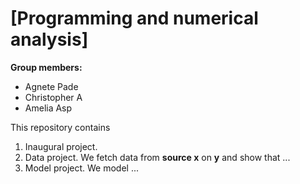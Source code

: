 # \[Programming and numerical analysis\]

**Group members:** 
- Agnete Pade
- Christopher A
- Amelia Asp

This repository contains  
1. Inaugural project. 
2. Data project. We fetch data from **source x** on **y** and show that ...
3. Model project. We model ...
